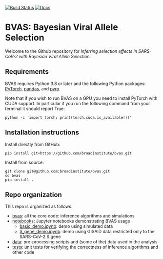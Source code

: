[![Build Status](https://github.com/broadinstitute/bvas/workflows/CI/badge.svg)](https://github.com/broadinstitute/bvas/actions)
[![Docs](https://img.shields.io/badge/api-docs-blue)](https://broadinstitute.github.io/bvas/)


# BVAS: Bayesian Viral Allele Selection 

Welcome to the Github repository for *Inferring selection effects in SARS-CoV-2 with Bayesian Viral Allele Selection*.


## Requirements

BVAS requires Python 3.8 or later and the following Python packages: [PyTorch](https://pytorch.org/), [pandas](https://pandas.pydata.org/), and [pyro](https://github.com/pyro-ppl/pyro).

Note that if you wish to run BVAS on a GPU you need to install PyTorch with CUDA support.
In particular if you run the following command from your terminal it should report True:
```
python -c 'import torch; print(torch.cuda.is_available())'
```


## Installation instructions

Install directly from GitHub:

```pip install git+https://github.com/broadinstitute/bvas.git```

Install from source:
```
git clone git@github.com:broadinstitute/bvas.git
cd bvas 
pip install .
```

## Repo organization 

This repo is organized as follows:
 - [bvas](bvas/): all the core code: inference algorithms and simulations
 - [notebooks](notebooks/): Jupyter notebooks demonstrating BVAS usage
   - [basic_demo.ipynb](notebooks/basic_demo.ipynb): demo using simulated data 
   - [S_gene_demo.ipynb](notebooks/S_gene_demo.ipynb): demo using GISAID data restricted only to the SARS-CoV-2 S gene
 - [data](data/): pre-processing scripts and (some of the) data used in the analysis
 - [tests](tests/): unit tests for verifying the correctness of inference algorithms and other code
